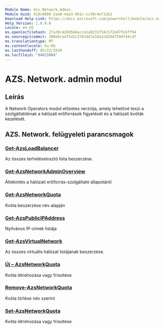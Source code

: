 ```yaml
---
Module Name: Azs.Network.Admin
Module Guid: 818c880d-2aa0-4aa3-961c-cc58c4ef12b2
Download Help Link: https://docs.microsoft.com/powershell/module/azs.network.admin
Help Version: 1.0.0.0
Locale: en-US
ms.openlocfilehash: 27a39c4269584acc41a0231f34c572ed7fe5ff94
ms.sourcegitcommit: 308ebca475d1c37624d7a10a2c02047594f44cdf
ms.translationtype: MT
ms.contentlocale: hu-HU
ms.lasthandoff: 05/22/2020
ms.locfileid: "94015084"
---
```

# AZS. Network. admin modul
## Leírás
A Network Operators modul előzetes verziója, amely lehetővé teszi a szolgáltatóknak a hálózati erőforrások figyelését és a hálózati kvóták kezelését.

## AZS. Network. felügyeleti parancsmagok
### [Get-AzsLoadBalancer](Get-AzsLoadBalancer.md)
Az összes terheléselosztó lista beszerzése.

### [Get-AzsNetworkAdminOverview](Get-AzsNetworkAdminOverview.md)
Áttekintés a hálózati erőforrás-szolgáltató állapotáról

### [Get-AzsNetworkQuota](Get-AzsNetworkQuota.md)
Kvóta beszerzése név alapján

### [Get-AzsPublicIPAddress](Get-AzsPublicIPAddress.md)
Nyilvános IP-címek listája

### [Get-AzsVirtualNetwork](Get-AzsVirtualNetwork.md)
Az összes virtuális hálózat listájának beszerzése.

### [Új – AzsNetworkQuota](New-AzsNetworkQuota.md)
Kvóta létrehozása vagy frissítése

### [Remove-AzsNetworkQuota](Remove-AzsNetworkQuota.md)
Kvóta törlése név szerint

### [Set-AzsNetworkQuota](Set-AzsNetworkQuota.md)
Kvóta létrehozása vagy frissítése

